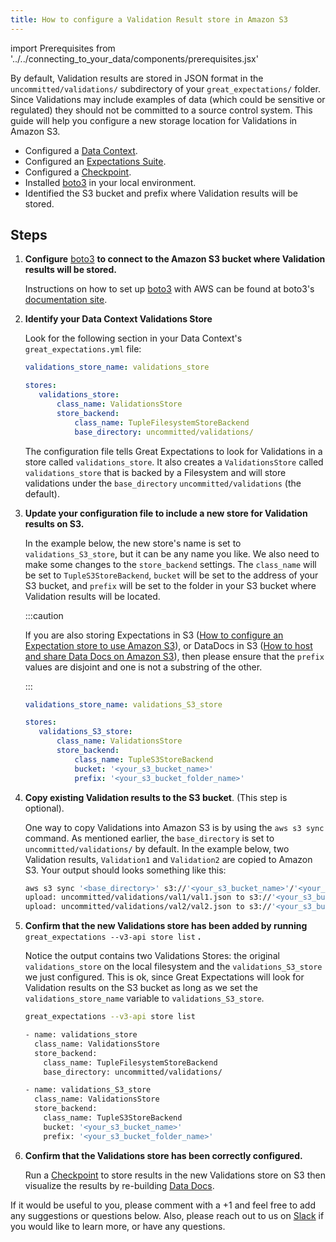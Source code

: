 ```yaml
---
title: How to configure a Validation Result store in Amazon S3
---
```


import Prerequisites from '../../connecting_to_your_data/components/prerequisites.jsx'

By default, Validation results are stored in JSON format in the ``uncommitted/validations/`` subdirectory of your ``great_expectations/`` folder.  Since Validations may include examples of data (which could be sensitive or regulated) they should not be committed to a source control system. This guide will help you configure a new storage location for Validations in Amazon S3.

<Prerequisites>

- Configured a [Data Context](../../../tutorials/getting_started/initialize-a-data-context.md).
- Configured an [Expectations Suite](../../../tutorials/getting_started/create-your-first-expectations.md).
- Configured a [Checkpoint](../../../tutorials/getting_started/validate-your-data.md).
- Installed [boto3](https://github.com/boto/boto3) in your local environment.
- Identified the S3 bucket and prefix where Validation results will be stored.

</Prerequisites>

Steps
-----

1. **Configure** [boto3](https://github.com/boto/boto3) **to connect to the Amazon S3 bucket where Validation results will be stored.**

    Instructions on how to set up [boto3](https://github.com/boto/boto3) with AWS can be found at boto3's [documentation site](https://boto3.amazonaws.com/v1/documentation/api/latest/index.html).

2. **Identify your Data Context Validations Store**

   Look for the following section in your Data Context's ``great_expectations.yml`` file:

   ```yaml
   validations_store_name: validations_store

   stores:
      validations_store:
          class_name: ValidationsStore
          store_backend:
              class_name: TupleFilesystemStoreBackend
              base_directory: uncommitted/validations/
   ```
   The configuration file tells Great Expectations to look for Validations in a store called ``validations_store``. It also creates a ``ValidationsStore`` called ``validations_store`` that is backed by a Filesystem and will store validations under the ``base_directory`` ``uncommitted/validations`` (the default).

3. **Update your configuration file to include a new store for Validation results on S3.**

   In the example below, the new store's name is set to ``validations_S3_store``, but it can be any name you like.  We also need to make some changes to the ``store_backend`` settings.  The ``class_name`` will be set to ``TupleS3StoreBackend``, ``bucket`` will be set to the address of your S3 bucket, and ``prefix`` will be set to the folder in your S3 bucket where Validation results will be located.

   :::caution

      If you are also storing Expectations in S3 ([How to configure an Expectation store to use Amazon S3](./how-to-configure-an-expectation-store-in-amazon-s3)), or DataDocs in S3 ([How to host and share Data Docs on Amazon S3](../configuring-data-docs/how-to-host-and-share-data-docs-on-amazon-s3)), then please ensure that the ``prefix`` values are disjoint and one is not a substring of the other.

   :::

   ```yaml
   validations_store_name: validations_S3_store

   stores:
      validations_S3_store:
          class_name: ValidationsStore
          store_backend:
              class_name: TupleS3StoreBackend
              bucket: '<your_s3_bucket_name>'
              prefix: '<your_s3_bucket_folder_name>'
   ```

4. **Copy existing Validation results to the S3 bucket**. (This step is optional).

   One way to copy Validations into Amazon S3 is by using the ``aws s3 sync`` command.  As mentioned earlier, the ``base_directory`` is set to ``uncommitted/validations/`` by default. In the example below, two Validation results, ``Validation1`` and ``Validation2`` are copied to Amazon S3.  Your output should looks something like this:

   ```bash
   aws s3 sync '<base_directory>' s3://'<your_s3_bucket_name>'/'<your_s3_bucket_folder_name>'
   upload: uncommitted/validations/val1/val1.json to s3://'<your_s3_bucket_name>'/'<your_s3_bucket_folder_name>'/val1.json
   upload: uncommitted/validations/val2/val2.json to s3://'<your_s3_bucket_name>'/'<your_s3_bucket_folder_name>'/val2.json
   ```

5. **Confirm that the new Validations store has been added by running** ``great_expectations --v3-api store list`` **.**

    Notice the output contains two Validations Stores: the original ``validations_store`` on the local filesystem and the ``validations_S3_store`` we just configured.  This is ok, since Great Expectations will look for Validation results on the S3 bucket as long as we set the ``validations_store_name`` variable to ``validations_S3_store``.

   ```bash
   great_expectations --v3-api store list

   - name: validations_store
     class_name: ValidationsStore
     store_backend:
       class_name: TupleFilesystemStoreBackend
       base_directory: uncommitted/validations/

   - name: validations_S3_store
     class_name: ValidationsStore
     store_backend:
       class_name: TupleS3StoreBackend
       bucket: '<your_s3_bucket_name>'
       prefix: '<your_s3_bucket_folder_name>'
   ```

6. **Confirm that the Validations store has been correctly configured.**

   Run a [Checkpoint](../../../tutorials/getting_started/validate-your-data.md) to store results in the new Validations store on S3 then visualize the results by re-building [Data Docs](../../../tutorials/getting_started/check-out-data-docs.md).


If it would be useful to you, please comment with a +1 and feel free to add any suggestions or questions below.  Also, please reach out to us on [Slack](https://greatexpectations.io/slack) if you would like to learn more, or have any questions.
